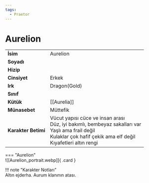 ```yaml
---
tags:
  - Praetor
---  
```

# Aurelion   
  
<div class="grid" markdown>  
  
|  |  |  
|---|---|  
| **İsim** | Aurelion |  
| **Soyadı** |  |  
| **Hizip** |  |  
| **Cinsiyet** | Erkek |  
| **Irk** | Dragon(Gold) |  
| **Sınıf** |  |  
| **Kütük** | [[Aurelia]] |  
| **Münasebet** | Müttefik |  
| **Karakter Betimi** | Vücut yapısı cüce ve insan arası<br>Düz, iyi bakımlı, bembeyaz sakalları var<br>Yaşlı ama frail değil<br>Kulaklar çok hafif çekik ama elf değil<br>Kıyafetleri altın rengi |  
  
  
=== "Aurelion"  
	![[Aurelion_portrait.webp]]{ .card }  
  
</div>  
  
!!! note "Karakter Notları"  
	Altın ejderha. Aurum klanının atası.   